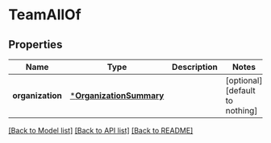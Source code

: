 # TeamAllOf


## Properties
Name | Type | Description | Notes
------------ | ------------- | ------------- | -------------
**organization** | [***OrganizationSummary**](OrganizationSummary.md) |  | [optional] [default to nothing]


[[Back to Model list]](../README.md#models) [[Back to API list]](../README.md#api-endpoints) [[Back to README]](../README.md)


